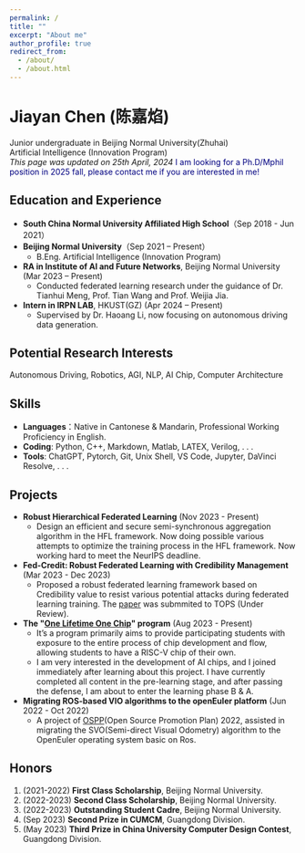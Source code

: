 ```yaml
---
permalink: /
title: ""
excerpt: "About me"
author_profile: true
redirect_from: 
  - /about/
  - /about.html
---
```


# Jiayan Chen (陈嘉焰)
Junior undergraduate in Beijing Normal University(Zhuhai)<br />
Artificial Intelligence (Innovation Program)<br />
*This page was updated on 25th April, 2024*
<font color="#000080"> I am looking for a Ph.D/Mphil position in 2025 fall, please contact me if you are interested in me! </font>

## Education and Experience

- **South China Normal University Affiliated High School**（Sep 2018 - Jun 2021）
- **Beijing Normal University**（Sep 2021 – Present）
  - B.Eng. Artificial Intelligence (Innovation Program)
- **RA in Institute of AI and Future Networks**, Beijing Normal University (Mar 2023 – Present)
  - Conducted federated learning research under the guidance of Dr. Tianhui Meng, Prof. Tian Wang and Prof. Weijia Jia.  
- **Intern in IRPN LAB**, HKUST(GZ) (Apr 2024 – Present)
  - Supervised by Dr. Haoang Li, now focusing on autonomous driving data generation.

## Potential Research Interests
Autonomous Driving, Robotics, AGI, NLP, AI Chip, Computer Architecture

## Skills

- **Languages**：Native in Cantonese & Mandarin, Professional Working Proficiency in English.
- **Coding**: Python, C++, Markdown, Matlab, LATEX, Verilog, . . .
- **Tools**: ChatGPT, Pytorch, Git, Unix Shell, VS Code, Jupyter, DaVinci Resolve, . . .

## Projects

- **Robust Hierarchical Federated Learning** (Nov 2023 - Present)  
  - Design an efficient and secure semi-synchronous aggregation algorithm in the HFL framework. Now doing possible various attempts to optimize the training process in the HFL framework. Now working hard to meet the NeurIPS deadline.
- **Fed-Credit: Robust Federated Learning with Credibility Management** (Mar 2023 - Dec 2023)  
  - Proposed a robust federated learning framework based on Credibility value to resist various potential attacks during federated learning training. The [paper](http://ryan-utopia.com/files/paper_fed_credit.pdf) was submmited to TOPS (Under Review).
- **The "[One Lifetime One Chip](https://ysyx.oscc.cc/)" program**  (Aug 2023 - Present)
  - It’s a program primarily aims to provide participating students with exposure to the entire process of chip development and flow, allowing students to have a RISC-V chip of their own.	
  - I am very interested in the development of AI chips, and I joined immediately after learning about this project. I have currently completed all content in the pre-learning stage, and after passing the defense, I am about to enter the learning phase B & A.
- **Migrating ROS-based VIO algorithms to the openEuler platform** (Jun 2022 - Oct 2022)  
  - A project of [OSPP](https://summer-ospp.ac.cn/ )(Open Source Promotion Plan) 2022, assisted in migrating the SVO(Semi-direct Visual Odometry) algorithm to the OpenEuler operating system basic on Ros.

## Honors

1. (2021-2022) **First Class Scholarship**, Beijing Normal University.
2. (2022-2023) **Second Class Scholarship**, Beijing Normal University.
3. (2022-2023) **Outstanding Student Cadre**, Beijing Normal University.
4. (Sep 2023) **Second Prize in CUMCM**, Guangdong Division.
5. (May 2023) **Third Prize in China University Computer Design Contest**, Guangdong Division.
